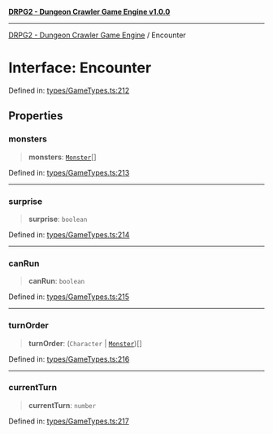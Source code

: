 [**DRPG2 - Dungeon Crawler Game Engine v1.0.0**](../README.md)

***

[DRPG2 - Dungeon Crawler Game Engine](../globals.md) / Encounter

# Interface: Encounter

Defined in: [types/GameTypes.ts:212](https://github.com/the4ofus/drpg2/blob/main/src/types/GameTypes.ts#L212)

## Properties

### monsters

> **monsters**: [`Monster`](Monster.md)[]

Defined in: [types/GameTypes.ts:213](https://github.com/the4ofus/drpg2/blob/main/src/types/GameTypes.ts#L213)

***

### surprise

> **surprise**: `boolean`

Defined in: [types/GameTypes.ts:214](https://github.com/the4ofus/drpg2/blob/main/src/types/GameTypes.ts#L214)

***

### canRun

> **canRun**: `boolean`

Defined in: [types/GameTypes.ts:215](https://github.com/the4ofus/drpg2/blob/main/src/types/GameTypes.ts#L215)

***

### turnOrder

> **turnOrder**: (`Character` \| [`Monster`](Monster.md))[]

Defined in: [types/GameTypes.ts:216](https://github.com/the4ofus/drpg2/blob/main/src/types/GameTypes.ts#L216)

***

### currentTurn

> **currentTurn**: `number`

Defined in: [types/GameTypes.ts:217](https://github.com/the4ofus/drpg2/blob/main/src/types/GameTypes.ts#L217)

